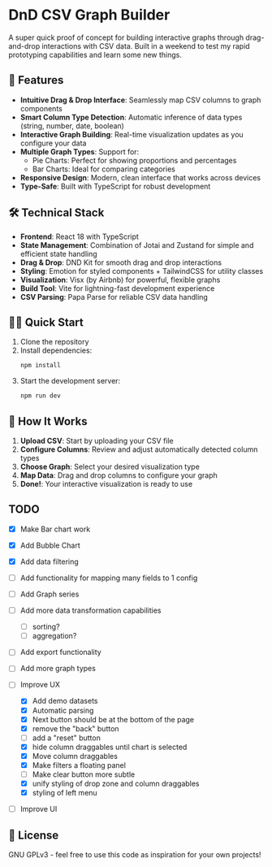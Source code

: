 # DnD CSV Graph Builder

A super quick proof of concept for building interactive graphs through drag-and-drop interactions with CSV data.
Built in a weekend to test my rapid prototyping capabilities and learn some new things.

## 🚀 Features

- **Intuitive Drag & Drop Interface**: Seamlessly map CSV columns to graph components
- **Smart Column Type Detection**: Automatic inference of data types (string, number, date, boolean)
- **Interactive Graph Building**: Real-time visualization updates as you configure your data
- **Multiple Graph Types**: Support for:
  - Pie Charts: Perfect for showing proportions and percentages
  - Bar Charts: Ideal for comparing categories
- **Responsive Design**: Modern, clean interface that works across devices
- **Type-Safe**: Built with TypeScript for robust development

## 🛠️ Technical Stack

- **Frontend**: React 18 with TypeScript
- **State Management**: Combination of Jotai and Zustand for simple and efficient state handling
- **Drag & Drop**: DND Kit for smooth drag and drop interactions
- **Styling**: Emotion for styled components + TailwindCSS for utility classes
- **Visualization**: Visx (by Airbnb) for powerful, flexible graphs
- **Build Tool**: Vite for lightning-fast development experience
- **CSV Parsing**: Papa Parse for reliable CSV data handling

## 🏃‍♂️ Quick Start

1. Clone the repository
2. Install dependencies:
   ```bash
   npm install
   ```
3. Start the development server:
   ```bash
   npm run dev
   ```

## 🎯 How It Works

1. **Upload CSV**: Start by uploading your CSV file
2. **Configure Columns**: Review and adjust automatically detected column types
3. **Choose Graph**: Select your desired visualization type
4. **Map Data**: Drag and drop columns to configure your graph
5. **Done!**: Your interactive visualization is ready to use

## TODO

- [x] Make Bar chart work
- [x] Add Bubble Chart
- [x] Add data filtering
- [ ] Add functionality for mapping many fields to 1 config
- [ ] Add Graph series
- [ ] Add more data transformation capabilities
  - [ ] sorting?
  - [ ] aggregation?
- [ ] Add export functionality
- [ ] Add more graph types
- [ ] Improve UX

  - [x] Add demo datasets
  - [x] Automatic parsing
  - [x] Next button should be at the bottom of the page
  - [x] remove the "back" button
  - [ ] add a "reset" button
  - [x] hide column draggables until chart is selected
  - [x] Move column draggables
  - [x] Make filters a floating panel
  - [ ] Make clear button more subtle
  - [x] unify styling of drop zone and column draggables
  - [x] styling of left menu

- [ ] Improve UI

## 📝 License

GNU GPLv3 - feel free to use this code as inspiration for your own projects!
